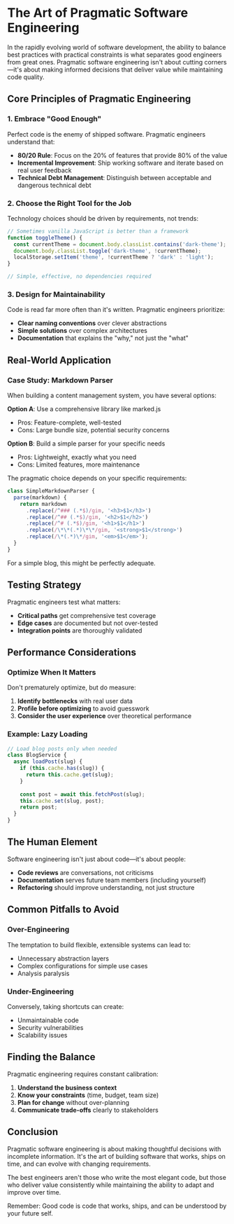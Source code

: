 # The Art of Pragmatic Software Engineering

In the rapidly evolving world of software development, the ability to balance best practices with practical constraints is what separates good engineers from great ones. Pragmatic software engineering isn't about cutting corners—it's about making informed decisions that deliver value while maintaining code quality.

## Core Principles of Pragmatic Engineering

### 1. Embrace "Good Enough"

Perfect code is the enemy of shipped software. Pragmatic engineers understand that:

- **80/20 Rule**: Focus on the 20% of features that provide 80% of the value
- **Incremental Improvement**: Ship working software and iterate based on real user feedback
- **Technical Debt Management**: Distinguish between acceptable and dangerous technical debt

### 2. Choose the Right Tool for the Job

Technology choices should be driven by requirements, not trends:

```javascript
// Sometimes vanilla JavaScript is better than a framework
function toggleTheme() {
  const currentTheme = document.body.classList.contains('dark-theme');
  document.body.classList.toggle('dark-theme', !currentTheme);
  localStorage.setItem('theme', !currentTheme ? 'dark' : 'light');
}

// Simple, effective, no dependencies required
```

### 3. Design for Maintainability

Code is read far more often than it's written. Pragmatic engineers prioritize:

- **Clear naming conventions** over clever abstractions
- **Simple solutions** over complex architectures
- **Documentation** that explains the "why," not just the "what"

## Real-World Application

### Case Study: Markdown Parser

When building a content management system, you have several options:

**Option A**: Use a comprehensive library like marked.js
- Pros: Feature-complete, well-tested
- Cons: Large bundle size, potential security concerns

**Option B**: Build a simple parser for your specific needs
- Pros: Lightweight, exactly what you need
- Cons: Limited features, more maintenance

The pragmatic choice depends on your specific requirements:

```javascript
class SimpleMarkdownParser {
  parse(markdown) {
    return markdown
      .replace(/^### (.*$)/gim, '<h3>$1</h3>')
      .replace(/^## (.*$)/gim, '<h2>$1</h2>')
      .replace(/^# (.*$)/gim, '<h1>$1</h1>')
      .replace(/\*\*(.*)\*\*/gim, '<strong>$1</strong>')
      .replace(/\*(.*)\*/gim, '<em>$1</em>');
  }
}
```

For a simple blog, this might be perfectly adequate.

## Testing Strategy

Pragmatic engineers test what matters:

- **Critical paths** get comprehensive test coverage
- **Edge cases** are documented but not over-tested
- **Integration points** are thoroughly validated

## Performance Considerations

### Optimize When It Matters

Don't prematurely optimize, but do measure:

1. **Identify bottlenecks** with real user data
2. **Profile before optimizing** to avoid guesswork
3. **Consider the user experience** over theoretical performance

### Example: Lazy Loading

```javascript
// Load blog posts only when needed
class BlogService {
  async loadPost(slug) {
    if (this.cache.has(slug)) {
      return this.cache.get(slug);
    }
    
    const post = await this.fetchPost(slug);
    this.cache.set(slug, post);
    return post;
  }
}
```

## The Human Element

Software engineering isn't just about code—it's about people:

- **Code reviews** are conversations, not criticisms
- **Documentation** serves future team members (including yourself)
- **Refactoring** should improve understanding, not just structure

## Common Pitfalls to Avoid

### Over-Engineering

The temptation to build flexible, extensible systems can lead to:
- Unnecessary abstraction layers
- Complex configurations for simple use cases
- Analysis paralysis

### Under-Engineering

Conversely, taking shortcuts can create:
- Unmaintainable code
- Security vulnerabilities
- Scalability issues

## Finding the Balance

Pragmatic engineering requires constant calibration:

1. **Understand the business context**
2. **Know your constraints** (time, budget, team size)
3. **Plan for change** without over-planning
4. **Communicate trade-offs** clearly to stakeholders

## Conclusion

Pragmatic software engineering is about making thoughtful decisions with incomplete information. It's the art of building software that works, ships on time, and can evolve with changing requirements.

The best engineers aren't those who write the most elegant code, but those who deliver value consistently while maintaining the ability to adapt and improve over time.

Remember: Good code is code that works, ships, and can be understood by your future self.
